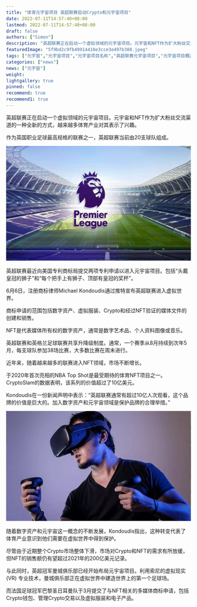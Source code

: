 ```yaml
---
title: "体育元宇宙项目 英超联赛启动Crypto和元宇宙项目"
date: 2022-07-11T14:57:40+08:00
lastmod: 2022-07-11T14:57:40+08:00
draft: false
authors: ["Simon"]
description: "英超联赛正在启动一个虚拟领域的元宇宙项目。元宇宙和NFT作为扩大粉丝交流渠道的一种全新的方式，越来越多体育产业对其表示了兴趣。"
featuredImage: "5f9bd2c9fb49914410e3cce3e497b388.jpeg"
tags: ["元宇宙","元宇宙项目","元宇宙项目名称","英超联赛元宇宙项目","元宇宙项目概述"]
categories: ["news"]
news: ["元宇宙"]
weight: 
lightgallery: true
pinned: false
recommend: true
recommend1: true
---
```


英超联赛正在启动一个虚拟领域的元宇宙项目。元宇宙和NFT作为扩大粉丝交流渠道的一种全新的方式，越来越多体育产业对其表示了兴趣。

作为英国职业足球最高规格的联赛之一，英超联赛当前由20支球队组成。

![配图](5f9bd2c9fb49914410e3cce3e497b388.jpeg)

英超联赛最近向美国专利商标局提交两项专利申请以进入元宇宙项目。包括“头戴皇冠的狮子”和“每个把手上有狮子、顶部有皇冠的奖杯”。

6月6日，注册商标律师Michael Kondoudis通过推特宣布英超联赛进入虚拟世界。

商标申请的范围包括数字资产、虚拟服装、Crypto和经过NFT验证的媒体文件的创建和销售。

NFT是代表媒体所有权的数字资产，通常是数字艺术品、个人资料图像或音乐。

英超联赛和英格兰足球联赛共享升降级制度。通常，一个赛季从8月持续到次年5月，每支球队参加38场比赛，大多数比赛在周末进行。

近年来，随着越来越多的联赛进入NFT领域，市场不断增长。

于2020年首次亮相的NBA Top Shot是最受期待的体育NFT项目之一。CryptoSlam的数据表明，该系列的价值超过了10亿美元。

Kondoudis在一份新闻声明中表示：“英超联赛通常有超过10亿人次观看，这个品牌的价值是巨大的。加入数字资产和元宇宙领域是保护品牌的合理举措。”

![配图](c08c41564bab81bf365d550c6311c4b6.jpeg)

随着数字资产和元宇宙这一概念的不断发展，Kondoudis指出，这种转变代表了体育产业意识到他们需要在虚拟世界中得到保护。

尽管由于近期整个Crypto市场整体下滑，市场对Crypto和NFT的需求有所放缓，但NFT的销售额仍有望超过2021年的200亿美元记录。

与此同时，英超冠军曼城俱乐部已经开始布局元宇宙项目。利用索尼的虚拟现实 (VR) 专业技术，曼城俱乐部正在虚拟世界中建造世界上的第一个足球场。

而法国足球冠军巴黎圣日耳曼队于3月提交了与NFT相关的多媒体商标申请，包括Crypto钱包、管理Crypto交易以及虚拟服装和电子产品。